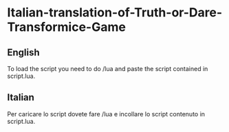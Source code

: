 # Italian-translation-of-Truth-or-Dare-Transformice-Game
## English
To load the script you need to do /lua and paste the script contained in script.lua.
## Italian
Per caricare lo script dovete fare /lua e incollare lo script contenuto in script.lua.
